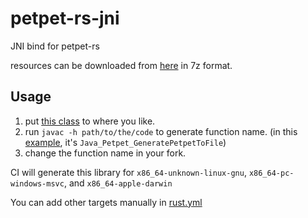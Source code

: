 # petpet-rs-jni

JNI bind for petpet-rs

resources can be downloaded from [here](https://github.com/poly000/petpet-rs/releases/download/v1.0.0/resource-any.7z) in 7z format.

## Usage

1. put [this class](java/Petpet.java) to where you like.
2. run `javac -h path/to/the/code` to generate function name.
(in this [example](java/Petpet.h), it's `Java_Petpet_GeneratePetpetToFile`)
3. change the function name in your fork.

CI will generate this library for `x86_64-unknown-linux-gnu`, `x86_64-pc-windows-msvc`, and `x86_64-apple-darwin`

You can add other targets manually in [rust.yml](,github/../.github/workflows/rust.yml)
